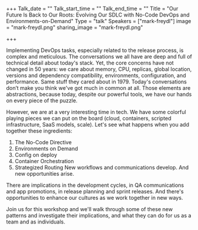 +++
Talk_date = ""
Talk_start_time = ""
Talk_end_time = ""
Title = "Our Future Is Back to Our Roots: Evolving Our SDLC with No-Code DevOps and Environments-on-Demand"
Type = "talk"
Speakers = ["mark-freydl"]
image = "mark-freydl.png"
sharing_image = "mark-freydl.png"

+++

Implementing DevOps tasks, especially related to the release process, is complex and meticulous. The conversations we all have are deep and full of technical detail about today's stack. Yet, the core concerns have not changed in 50 years: we care about memory, CPU, replicas, global location, versions and dependency compatibility, environments, configuration, and performance. Same stuff they cared about in 1979. Today's conversations don’t make you think we've got much in common at all. Those elements are abstractions, because today, despite our powerful tools, we have our hands on every piece of the puzzle.

However, we are at a very interesting time in tech. We have some colorful playing pieces we can put on the board (cloud, containers, scripted infrastructure, SaaS models, scale). Let's see what happens when you add together these ingredients:

1. The No-Code Directive 
2. Environments on Demand
3. Config on deploy
4. Container Orchestration
5. Strategized Routing
New workflows and communications develop. And new opportunities arise.

There are implications in the development cycles, in QA communications and app promotions, in release planning and sprint releases. And there's opportunities to enhance our cultures as we work together in new ways.

Join us for this workshop and we'll walk through some of these new patterns and investigate their implications, and what they can do for us as a team and as individuals.
